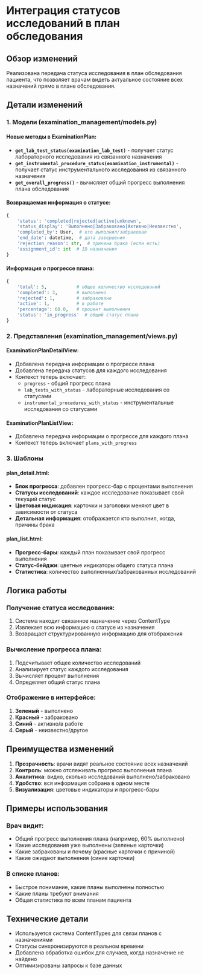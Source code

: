 # Интеграция статусов исследований в план обследования

## Обзор изменений

Реализована передача статуса исследования в план обследования пациента, что позволяет врачам видеть актуальное состояние всех назначений прямо в плане обследования.

## Детали изменений

### 1. Модели (examination_management/models.py)

#### Новые методы в ExaminationPlan:

- **`get_lab_test_status(examination_lab_test)`** - получает статус лабораторного исследования из связанного назначения
- **`get_instrumental_procedure_status(examination_instrumental)`** - получает статус инструментального исследования из связанного назначения
- **`get_overall_progress()`** - вычисляет общий прогресс выполнения плана обследования

#### Возвращаемая информация о статусе:
```python
{
    'status': 'completed|rejected|active|unknown',
    'status_display': 'Выполнено|Забраковано|Активно|Неизвестно',
    'completed_by': User,  # кто выполнил/забраковал
    'end_date': datetime,  # дата завершения
    'rejection_reason': str,  # причина брака (если есть)
    'assignment_id': int  # ID назначения
}
```

#### Информация о прогрессе плана:
```python
{
    'total': 5,           # общее количество исследований
    'completed': 3,       # выполнено
    'rejected': 1,        # забраковано
    'active': 1,          # в работе
    'percentage': 60.0,   # процент выполнения
    'status': 'in_progress'  # общий статус плана
}
```

### 2. Представления (examination_management/views.py)

#### ExaminationPlanDetailView:
- Добавлена передача информации о прогрессе плана
- Добавлена передача статусов для каждого исследования
- Контекст теперь включает:
  - `progress` - общий прогресс плана
  - `lab_tests_with_status` - лабораторные исследования со статусами
  - `instrumental_procedures_with_status` - инструментальные исследования со статусами

#### ExaminationPlanListView:
- Добавлена передача информации о прогрессе для каждого плана
- Контекст теперь включает `plans_with_progress`

### 3. Шаблоны

#### plan_detail.html:
- **Блок прогресса**: добавлен прогресс-бар с процентами выполнения
- **Статусы исследований**: каждое исследование показывает свой текущий статус
- **Цветовая индикация**: карточки и заголовки меняют цвет в зависимости от статуса
- **Детальная информация**: отображается кто выполнил, когда, причины брака

#### plan_list.html:
- **Прогресс-бары**: каждый план показывает свой прогресс выполнения
- **Статус-бейджи**: цветные индикаторы общего статуса плана
- **Статистика**: количество выполненных/забракованных исследований

## Логика работы

### Получение статуса исследования:
1. Система находит связанное назначение через ContentType
2. Извлекает всю информацию о статусе из назначения
3. Возвращает структурированную информацию для отображения

### Вычисление прогресса плана:
1. Подсчитывает общее количество исследований
2. Анализирует статус каждого исследования
3. Вычисляет процент выполнения
4. Определяет общий статус плана

### Отображение в интерфейсе:
1. **Зеленый** - выполнено
2. **Красный** - забраковано
3. **Синий** - активно/в работе
4. **Серый** - неизвестно/другое

## Преимущества изменений

1. **Прозрачность**: врачи видят реальное состояние всех назначений
2. **Контроль**: можно отслеживать прогресс выполнения плана
3. **Аналитика**: видно, сколько исследований выполнено/забраковано
4. **Удобство**: вся информация собрана в одном месте
5. **Визуализация**: цветовые индикаторы и прогресс-бары

## Примеры использования

### Врач видит:
- Общий прогресс выполнения плана (например, 60% выполнено)
- Какие исследования уже выполнены (зеленые карточки)
- Какие забракованы и почему (красные карточки с причиной)
- Какие ожидают выполнения (синие карточки)

### В списке планов:
- Быстрое понимание, какие планы выполнены полностью
- Какие планы требуют внимания
- Общая статистика по всем планам пациента

## Технические детали

- Используется система ContentTypes для связи планов с назначениями
- Статусы синхронизируются в реальном времени
- Добавлена обработка ошибок для случаев, когда назначение не найдено
- Оптимизированы запросы к базе данных 